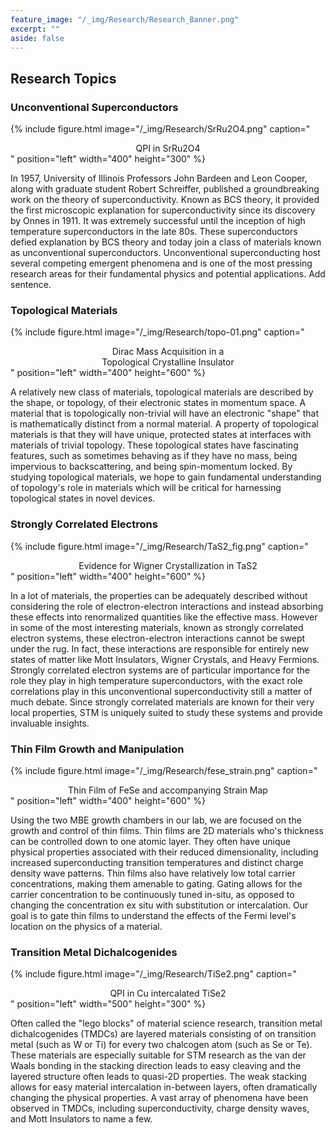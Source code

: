 ```yaml
---
feature_image: "/_img/Research/Research_Banner.png"
excerpt: ""
aside: false
---
```



## Research Topics

### Unconventional Superconductors

{% include figure.html image="/_img/Research/SrRu2O4.png" caption="<center>QPI in SrRu2O4</center>" position="left" width="400" height="300" %}  

In 1957, University of Illinois Professors John Bardeen and Leon Cooper, along with graduate student Robert Schreiffer, published a groundbreaking work on the theory of superconductivity. Known as BCS theory, it provided the first microscopic explanation for superconductivity since its discovery by Onnes in 1911. It was extremely successful until the inception of high temperature superconductors in the late 80s. These superconductors defied explanation by BCS theory and today join a class of materials known as unconventional superconductors. Unconventional superconducting host several competing emergent phenomena and is one of the most pressing research areas for their fundamental physics and potential applications. Add sentence.  


### Topological Materials  

{% include figure.html image="/_img/Research/topo-01.png" caption="<center>Dirac Mass Acquisition in a <br> Topological Crystalline Insulator</center>" position="left" width="400" height="600" %}

A relatively new class of materials, topological materials are described by the shape, or topology, of their electronic states in momentum space. A material that is topologically non-trivial will have an electronic "shape" that is mathematically distinct from a normal material. A property of topological materials is that they will have unique, protected states at interfaces with materials of trivial topology. These topological states have fascinating features, such as sometimes behaving as if they have no mass, being impervious to backscattering, and being spin-momentum locked. By studying topological materials, we hope to gain fundamental understanding of topology's role in materials which will be critical for harnessing topological states in novel devices.


### Strongly Correlated Electrons  

{% include figure.html image="/_img/Research/TaS2_fig.png" caption="<center>Evidence for Wigner Crystallization in TaS2</center>" position="left" width="400" height="600" %}

 In a lot of materials, the properties can be adequately described without considering the role of electron-electron interactions and instead absorbing these effects into renormalized quantities like the effective mass. However in some of the most interesting materials, known as strongly correlated electron systems, these electron-electron interactions cannot be swept under the rug. In fact, these interactions are responsible for entirely new states of matter like  Mott Insulators, Wigner Crystals, and Heavy Fermions. Strongly correlated electron systems are of particular importance for the role they play in high temperature superconductors, with the exact role correlations play in this unconventional superconductivity still a matter of much debate. Since strongly correlated materials are known for their very local properties, STM is uniquely suited to study these systems and provide invaluable insights.  



### Thin Film Growth and Manipulation  

{% include figure.html image="/_img/Research/fese_strain.png" caption="<center>Thin Film of FeSe and accompanying Strain Map</center>" position="left" width="400" height="600" %}

Using the two MBE growth chambers in our lab, we are focused on the growth and control of thin films. Thin films are 2D materials who's thickness can be controlled down to one atomic layer. They often have unique physical properties associated with their reduced dimensionality, including increased superconducting transition temperatures and distinct charge density wave patterns. Thin films also have relatively low total carrier concentrations, making them amenable to gating. Gating allows for the carrier concentration to be continuously tuned in-situ, as opposed to changing the concentration ex situ with substitution or intercalation. Our goal is to gate thin films to understand the effects of the Fermi level's location on the physics of a material.



### Transition Metal Dichalcogenides  

{% include figure.html image="/_img/Research/TiSe2.png" caption="<center>QPI in Cu intercalated TiSe2</center>" position="left" width="500" height="300" %}

Often called the "lego blocks" of material science research, transition metal dichalcogenides (TMDCs) are layered materials consisting of on transition metal (such as W or Ti) for every two chalcogen atom (such as Se or Te). These materials are especially suitable for STM research as the van der Waals bonding in the stacking direction leads to easy cleaving and the layered structure often leads to quasi-2D properties. The weak stacking allows for easy material intercalation in-between layers, often dramatically changing the physical properties. A vast array of phenomena have been observed in TMDCs, including superconductivity, charge density waves, and Mott Insulators to name a few.  
